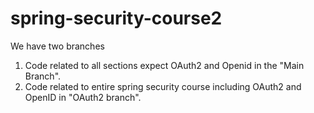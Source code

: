 # spring-security-course2

We have two branches

1. Code related to all sections expect OAuth2 and Openid in the "Main Branch".
2. Code related to entire spring security course including OAuth2 and OpenID in "OAuth2 branch".

